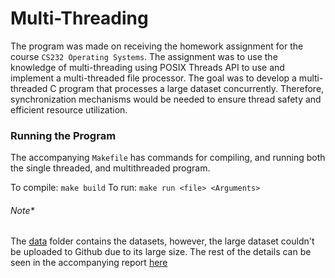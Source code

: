 # Multi-Threading

The program was made on receiving the homework assignment for the course ```CS232 Operating Systems```. The assignment was to use the knowledge of multi-threading using POSIX Threads API to use and implement a multi-threaded file processor. The goal was to develop a multi-threaded C program that processes a large dataset concurrently. Therefore, synchronization mechanisms would be needed to ensure thread safety and efficient resource utilization.

### Running the Program

The accompanying ```Makefile``` has commands for compiling, and running both the single threaded, and multithreaded program. 

To compile: ```make build```
To run: ```make run <file> <Arguments>```

###### Note*

The [data](data) folder contains the datasets, however, the large dataset couldn't be uploaded to Github due to its large size. The rest of the details can be seen in the accompanying report [here](Report.pdf)